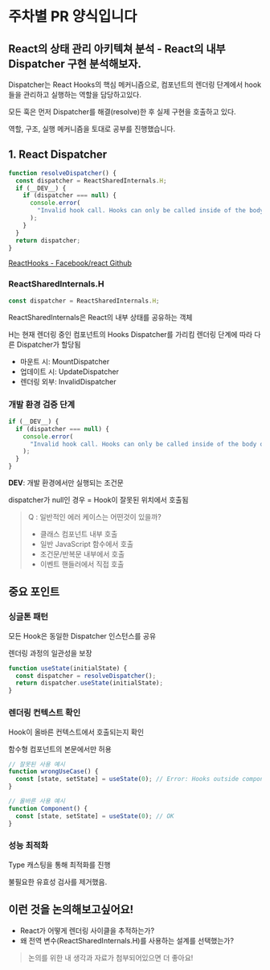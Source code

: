 # 주차별 PR 양식입니다

## React의 상태 관리 아키텍쳐 분석 - React의 내부 Dispatcher 구현 분석해보자.

Dispatcher는 React Hooks의 핵심 메커니즘으로, 컴포넌트의 렌더링 단계에서 hook들을 관리하고 실행하는 역할을 담당하고있다.

모든 훅은 먼저 Dispatcher를 해결(resolve)한 후 실제 구현을 호출하고 있다.

역할, 구조, 실행 메커니즘을 토대로 공부를 진행했습니다.

## 1. React Dispatcher

```javascript
function resolveDispatcher() {
  const dispatcher = ReactSharedInternals.H;
  if (__DEV__) {
    if (dispatcher === null) {
      console.error(
        "Invalid hook call. Hooks can only be called inside of the body of a function component..."
      );
    }
  }
  return dispatcher;
}
```

[ReactHooks - Facebook/react Github](https://github.com/facebook/react/blob/main/packages/react/src/ReactHooks.js)

### ReactSharedInternals.H

```javascript
const dispatcher = ReactSharedInternals.H;
```

ReactSharedInternals은 React의 내부 상태를 공유하는 객체

H는 현재 렌더링 중인 컴포넌트의 Hooks Dispatcher를 가리킴
렌더링 단계에 따라 다른 Dispatcher가 할당됨

- 마운트 시: MountDispatcher
- 업데이트 시: UpdateDispatcher
- 렌더링 외부: InvalidDispatcher

### 개발 환경 검증 단계

```javascript
if (__DEV__) {
  if (dispatcher === null) {
    console.error(
      "Invalid hook call. Hooks can only be called inside of the body of a function component..."
    );
  }
}
```

**DEV**: 개발 환경에서만 실행되는 조건문

dispatcher가 null인 경우 = Hook이 잘못된 위치에서 호출됨

> Q : 일반적인 에러 케이스는 어떤것이 있을까?
>
> - 클래스 컴포넌트 내부 호출
> - 일반 JavaScript 함수에서 호출
> - 조건문/반복문 내부에서 호출
> - 이벤트 핸들러에서 직접 호출

## 중요 포인트

### 싱글톤 패턴

모든 Hook은 동일한 Dispatcher 인스턴스를 공유

렌더링 과정의 일관성을 보장

```javascript
function useState(initialState) {
  const dispatcher = resolveDispatcher();
  return dispatcher.useState(initialState);
}
```

### 렌더링 컨텍스트 확인

Hook이 올바른 컨텍스트에서 호출되는지 확인

함수형 컴포넌트의 본문에서만 허용

```javascript
// 잘못된 사용 예시
function wrongUseCase() {
  const [state, setState] = useState(0); // Error: Hooks outside component
}

// 올바른 사용 예시
function Component() {
  const [state, setState] = useState(0); // OK
}
```

### 성능 최적화

Type 캐스팅을 통해 최적화를 진행

불필요한 유효성 검사를 제거했음.

## 이런 것을 논의해보고싶어요!

- React가 어떻게 렌더링 사이클을 추적하는가?
- 왜 전역 변수(ReactSharedInternals.H)를 사용하는 설계를 선택했는가?

> 논의를 위한 내 생각과 자료가 첨부되어있으면 더 좋아요!
